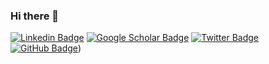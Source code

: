 ### Hi there 👋
[![Linkedin Badge](https://img.shields.io/badge/-LinkedIn-0e76a8?style=flat-square&logo=Linkedin&logoColor=white)](https://www.linkedin.com/in/haowei-du-b49755111/)
[![Google Scholar Badge](https://img.shields.io/badge/Google%20Scholar-fbbc05?style=flat-square&logo=google-chrome&logoColor=white)](https://scholar.google.com/citations?user=HDAl-DIAAAAJ&hl=en)
[![Twitter Badge](https://img.shields.io/badge/-Twitter-00acee?style=flat-square&logo=Twitter&logoColor=white)](https://twitter.com/CluHaowei)
[![GitHub Badge](https://img.shields.io/github/followers/cluhaowie?label=Follow&style=social)](https://github.com/cluhaowie?tab=followers))

<!--
**cluhaowie/cluhaowie** is a ✨ _special_ ✨ repository because its `README.md` (this file) appears on your GitHub profile.

Here are some ideas to get you started:

- 🔭 I’m currently working on ...
- 🌱 I’m currently learning ...
- 👯 I’m looking to collaborate on ...
- 🤔 I’m looking for help with ...
- 💬 Ask me about ...
- 📫 How to reach me: ...
- 😄 Pronouns: ...
- ⚡ Fun fact: ...
-->
